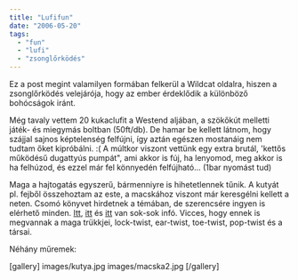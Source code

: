 ```yaml
---
title: "Lufifun"
date: "2006-05-20"
tags: 
  - "fun"
  - "lufi"
  - "zsonglőrködés"
---
```


Ez a post megint valamilyen formában felkerül a Wildcat oldalra, hiszen a zsonglőrködés velejárója, hogy az ember érdeklődik a különböző bohócságok iránt.

Még tavaly vettem 20 kukaclufit a Westend aljában, a szökőkút melletti játék- és miegymás boltban (50ft/db). De hamar be kellett látnom, hogy szájjal sajnos képtelenség felfújni, így aztán egészen mostanáig nem tudtam őket kipróbálni. :( A múltkor viszont vettünk egy extra brutál, 'kettős működésű dugattyús pumpát", ami akkor is fúj, ha lenyomod, meg akkor is ha felhúzod, és ezzel már fel könnyedén felfújható... (1bar nyomást tud)

Maga a hajtogatás egyszerű, bármenniyre is hihetetlennek tűnik. A kutyát pl. fejből összehoztam az este, a macskához viszont már keresgélni kellett a neten. Csomó könyvet hirdetnek a témában, de szerencsére ingyen is elérhető minden. [Itt](http://www.multihobbies.com/balloons/index.htm), [itt](http://www.simreal.com/twiki2/bin/view.pl/Simreal/Balloons) és [itt](http://www.balloonhq.com/) van sok-sok infó. Vicces, hogy ennek is megvannak a maga trükkjei, lock-twist, ear-twist, toe-twist, pop-twist és a társai.

Néhány műremek:

[gallery]
  images/kutya.jpg
  images/macska2.jpg
[/gallery]
